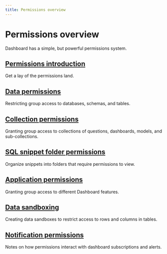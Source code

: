 ```yaml
---
title: Permissions overview
---
```


# Permissions overview

Dashboard has a simple, but powerful permissions system.

## [Permissions introduction](./introduction.md)

Get a lay of the permissions land.

## [Data permissions](./data.md)

Restricting group access to databases, schemas, and tables.

## [Collection permissions](./collections.md)

Granting group access to collections of questions, dashboards, models, and sub-collections.

## [SQL snippet folder permissions](./snippets.md)

Organize snippets into folders that require permissions to view.

## [Application permissions](./application.md)

Granting group access to different Dashboard features.

## [Data sandboxing](./data-sandboxes.md)

Creating data sandboxes to restrict access to rows and columns in tables.

## [Notification permissions](./notifications.md)

Notes on how permissions interact with dashboard subscriptions and alerts.
